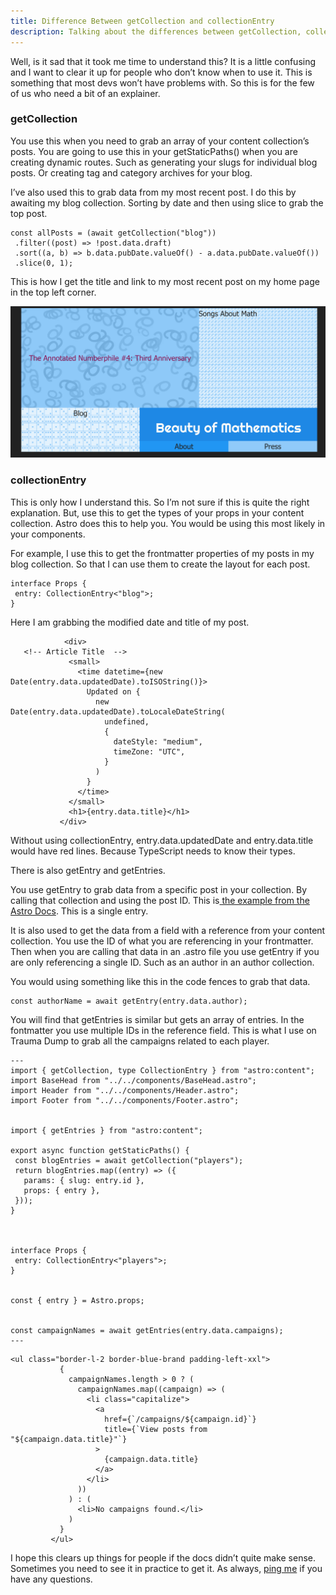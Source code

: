 ```yaml
---
title: Difference Between getCollection and collectionEntry
description: Talking about the differences between getCollection, collectionEntry, getEntry, and getEntries.
---
```


Well, is it sad that it took me time to understand this? It is a little confusing and I want to clear it up for people who don’t know when to use it. This is something that most devs won’t have problems with. So this is for the few of us who need a bit of an explainer.

### getCollection

You use this when you need to grab an array of your content collection’s posts. You are going to use this in your getStaticPaths() when you are creating dynamic routes. Such as generating your slugs for individual blog posts. Or creating tag and category archives for your blog.

I’ve also used this to grab data from my most recent post. I do this by awaiting my blog collection. Sorting by date and then using slice to grab the top post.

```
const allPosts = (await getCollection("blog"))
 .filter((post) => !post.data.draft)
 .sort((a, b) => b.data.pubDate.valueOf() - a.data.pubDate.valueOf())
 .slice(0, 1);
```

This is how I get the title and link to my most recent post on my home page in the top left corner.

![Screenshot of the Beauty of Mathematics Home Page](../../../assets/beauty-of-mathematics-home.png)

### collectionEntry

This is only how I understand this. So I’m not sure if this is quite the right explanation. But, use this to get the types of your props in your content collection. Astro does this to help you. You would be using this most likely in your components.

For example, I use this to get the frontmatter properties of my posts in my blog collection. So that I can use them to create the layout for each post.

```
interface Props {
 entry: CollectionEntry<"blog">;
}
```

Here I am grabbing the modified date and title of my post.

```
            <div>
   <!-- Article Title  -->
             <small>
               <time datetime={new Date(entry.data.updatedDate).toISOString()}>
                 Updated on {
                   new Date(entry.data.updatedDate).toLocaleDateString(
                     undefined,
                     {
                       dateStyle: "medium",
                       timeZone: "UTC",
                     }
                   )
                 }
               </time>
             </small>
             <h1>{entry.data.title}</h1>
           </div>
```

Without using collectionEntry, entry.data.updatedDate and entry.data.title would have red lines. Because TypeScript needs to know their types.

There is also getEntry and getEntries.

You use getEntry to grab data from a specific post in your collection. By calling that collection and using the post ID. This is[ the example from the Astro Docs](https://docs.astro.build/en/reference/modules/astro-content/#getentry). This is a single entry.

It is also used to get the data from a field with a reference from your content collection. You use the ID of what you are referencing in your frontmatter. Then when you are calling that data in an .astro file you use getEntry if you are only referencing a single ID. Such as an author in an author collection.

You would using something like this in the code fences to grab that data.

```
const authorName = await getEntry(entry.data.author);
```

You will find that getEntries is similar but gets an array of entries. In the fontmatter you use multiple IDs in the reference field. This is what I use on Trauma Dump to grab all the campaigns related to each player.

```
---
import { getCollection, type CollectionEntry } from "astro:content";
import BaseHead from "../../components/BaseHead.astro";
import Header from "../../components/Header.astro";
import Footer from "../../components/Footer.astro";


import { getEntries } from "astro:content";

export async function getStaticPaths() {
 const blogEntries = await getCollection("players");
 return blogEntries.map((entry) => ({
   params: { slug: entry.id },
   props: { entry },
 }));
}



interface Props {
 entry: CollectionEntry<"players">;
}


const { entry } = Astro.props;


const campaignNames = await getEntries(entry.data.campaigns);
---
```

```
<ul class="border-l-2 border-blue-brand padding-left-xxl">
           {
             campaignNames.length > 0 ? (
               campaignNames.map((campaign) => (
                 <li class="capitalize">
                   <a
                     href={`/campaigns/${campaign.id}`}
                     title={`View posts from "${campaign.data.title}"`}
                   >
                     {campaign.data.title}
                   </a>
                 </li>
               ))
             ) : (
               <li>No campaigns found.</li>
             )
           }
         </ul>
```

I hope this clears up things for people if the docs didn’t quite make sense. Sometimes you need to see it in practice to get it. As always, [ping me](mailto:suzza@susansilver.net) if you have any questions.
